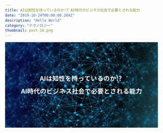 ```yaml
---
title: AIは知性を持っているのか!? AI時代のビジネス社会で必要とされる能力
date: "2019-10-24T00:00:00.284Z"
description: "Hello World"
category: "テクノロジー"
thumbnail: post-18.png
---
```


![](./post-18.png)